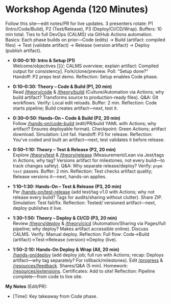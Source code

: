 # Workshop Agenda (120 Minutes)

Follow this site—edit notes/PR for live updates. 3 presenters rotate: P1 (Intro/Code/Build), P2 (Test/Release), P3 (Deploy/CI/CD/Wrap). Buffers: 10 min total. Ties to full DevOps (CALMS) via GitHub Actions automation. Basics: Each phase builds on prior—Code (edits) → Build (artifact: compiled files) → Test (validate artifact) → Release (version artifact) → Deploy (publish artifact).

- **0:00–0:10: Intro & Setup (P1)**  
  Welcome/objectives [](/; CALMS overview; explain artifact: Compiled output for consistency]. Fork/clone/preview. Poll: "Setup done?" Handoff: P2 preps test demo. Reflection: Setup enables Code phase.

- **0:10–0:30: Theory – Code & Build (P1, 20 min)**  
  Read [/theory/code](/theory/code) & [/theory/build](/theory/build) (Culture/Automation via Actions; why build artifact? Transforms source to production-ready files). Q&A: Git workflows. Verify: Local edit reloads. Buffer: 2 min. Reflection: Code starts pipeline; Build creates artifact—next, test it.

- **0:30–0:50: Hands-On – Code & Build (P2, 20 min)**  
  Follow [/hands-on/code-build](/hands-on/code-build) (edit/PR/build YAML with Actions; why artifact? Ensures deployable format). Checkpoint: Green Actions; artifact download. Simulation: Lint fail. Handoff: P3 for release. Reflection: You've coded and built an artifact—next, test validates it before release.

- **0:50–1:10: Theory – Test & Release (P2, 20 min)**  
  Explore [/theory/test](/theory/test) & [/theory/release](/theory/release) (Measurement/Lean via Jest/tags in Actions; why tag? Versions artifact for milestones, not every build—to track changes safely). Q&A: Why separate release/deploy? Verify: `pnpm test` passes. Buffer: 2 min. Reflection: Test checks artifact quality; Release versions it—next, hands-on applies.

- **1:10–1:30: Hands-On – Test & Release (P3, 20 min)**  
  Per [/hands-on/test-release](/hands-on/test-release) (add test/tag v1.0 with Actions; why not release every build? Tags for audits/sharing without clutter). Share ZIP. Simulation: Test fail/fix. Reflection: Tested/ versioned artifact—next, deploy publishes it live.

- **1:30–1:50: Theory – Deploy & CI/CD (P3, 20 min)**  
  Review [/theory/deploy](/theory/deploy) & [/theory/cicd](/theory/cicd) (Automation/Sharing via Pages/full pipeline; why deploy? Makes artifact accessible online). Discuss CALMS. Verify: Manual deploy. Reflection: Full flow: Code→Build (artifact)→Test→Release (version)→Deploy (live).

- **1:50–2:10: Hands-On Deploy & Wrap (All, 20 min)**  
  [/hands-on/deploy](/hands-on/deploy) (add deploy job; full run with Actions; recap: Deploys artifact—why tag separately? For rollback/milestones). Edit [/progress](/progress) & [/resources/feedback](/resources/feedback). Shares/Q&A (5 min). Homework: [/resources/extensions](/resources/extensions). Certificates: Add to site! Reflection: Pipeline complete—from code to live site.

**My Notes** (Edit/PR):  
- [Time]: Key takeaway from Code phase.
